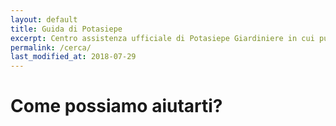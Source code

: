```yaml
---
layout: default
title: Guida di Potasiepe
excerpt: Centro assistenza ufficiale di Potasiepe Giardiniere in cui puoi trovare servizi e prodotti di giardinaggio.
permalink: /cerca/
last_modified_at: 2018-07-29
---
```

# Come possiamo aiutarti?

<script>
  (function() {
    var cx = '011530554066869076672:g4ninb5bu40';
    var gcse = document.createElement('script');
    gcse.type = 'text/javascript';
    gcse.async = true;
    gcse.src = 'https://cse.google.com/cse.js?cx=' + cx;
    var s = document.getElementsByTagName('script')[0];
    s.parentNode.insertBefore(gcse, s);
  })();
</script>
<div class="ricerca-personalizzata">
  <div id="google-search">
    <gcse:search></gcse:search>
  </div>
</div>
